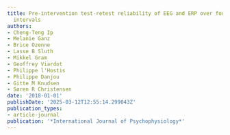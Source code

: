 ```yaml
---
title: Pre-intervention test-retest reliability of EEG and ERP over four recording
  intervals
authors:
- Cheng-Teng Ip
- Melanie Ganz
- Brice Ozenne
- Lasse B Sluth
- Mikkel Gram
- Geoffrey Viardot
- Philippe l'Hostis
- Philippe Danjou
- Gitte M Knudsen
- Søren R Christensen
date: '2018-01-01'
publishDate: '2025-03-12T12:55:14.299043Z'
publication_types:
- article-journal
publication: '*International Journal of Psychophysiology*'
---
```

